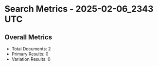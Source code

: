 # Search Metrics - 2025-02-06_2343 UTC

## Overall Metrics
- Total Documents: 2
- Primary Results: 0
- Variation Results: 0
